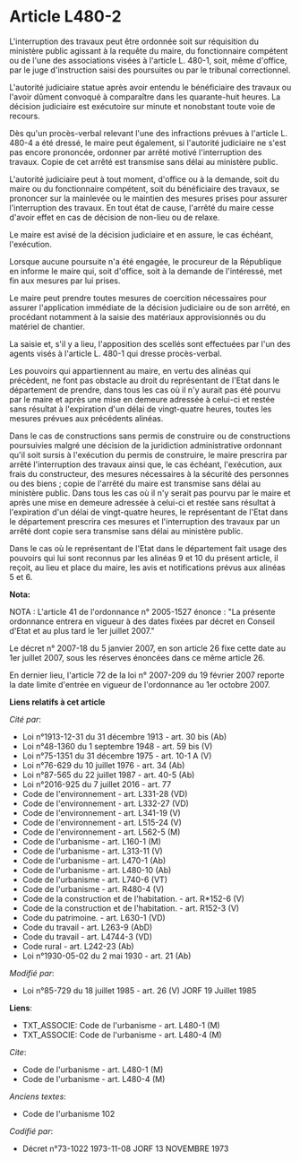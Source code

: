 # Article L480-2

L'interruption des travaux peut être ordonnée soit sur réquisition du ministère public agissant à la requête du maire, du
fonctionnaire compétent ou de l'une des associations visées à l'article L. 480-1, soit, même d'office, par le juge
d'instruction saisi des poursuites ou par le tribunal correctionnel.

L'autorité judiciaire statue après avoir entendu le bénéficiaire des travaux ou l'avoir dûment convoqué à comparaître dans
les quarante-huit heures. La décision judiciaire est exécutoire sur minute et nonobstant toute voie de recours.

Dès qu'un procès-verbal relevant l'une des infractions prévues à l'article L. 480-4 a été dressé, le maire peut également, si
l'autorité judiciaire ne s'est pas encore prononcée, ordonner par arrêté motivé l'interruption des travaux. Copie de cet
arrêté est transmise sans délai au ministère public.

L'autorité judiciaire peut à tout moment, d'office ou à la demande, soit du maire ou du fonctionnaire compétent, soit du
bénéficiaire des travaux, se prononcer sur la mainlevée ou le maintien des mesures prises pour assurer l'interruption des
travaux. En tout état de cause, l'arrêté du maire cesse d'avoir effet en cas de décision de non-lieu ou de relaxe.

Le maire est avisé de la décision judiciaire et en assure, le cas échéant, l'exécution.

Lorsque aucune poursuite n'a été engagée, le procureur de la République en informe le maire qui, soit d'office, soit à la
demande de l'intéressé, met fin aux mesures par lui prises.

Le maire peut prendre toutes mesures de coercition nécessaires pour assurer l'application immédiate de la décision judiciaire
ou de son arrêté, en procédant notamment à la saisie des matériaux approvisionnés ou du matériel de chantier.

La saisie et, s'il y a lieu, l'apposition des scellés sont effectuées par l'un des agents visés à l'article L. 480-1 qui
dresse procès-verbal.

Les pouvoirs qui appartiennent au maire, en vertu des alinéas qui précèdent, ne font pas obstacle au droit du représentant de
l'Etat dans le département de prendre, dans tous les cas où il n'y aurait pas été pourvu par le maire et après une mise en
demeure adressée à celui-ci et restée sans résultat à l'expiration d'un délai de vingt-quatre heures, toutes les mesures
prévues aux précédents alinéas.

Dans le cas de constructions sans permis de construire ou de constructions poursuivies malgré une décision de la juridiction
administrative ordonnant qu'il soit sursis à l'exécution du permis de construire, le maire prescrira par arrêté
l'interruption des travaux ainsi que, le cas échéant, l'exécution, aux frais du constructeur, des mesures nécessaires à la
sécurité des personnes ou des biens ; copie de l'arrêté du maire est transmise sans délai au ministère public. Dans tous les
cas où il n'y serait pas pourvu par le maire et après une mise en demeure adressée à celui-ci et restée sans résultat à
l'expiration d'un délai de vingt-quatre heures, le représentant de l'Etat dans le département prescrira ces mesures et
l'interruption des travaux par un arrêté dont copie sera transmise sans délai au ministère public.

Dans le cas où le représentant de l'Etat dans le département fait usage des pouvoirs qui lui sont reconnus par les alinéas 9
et 10 du présent article, il reçoit, au lieu et place du maire, les avis et notifications prévus aux alinéas 5 et 6.

**Nota:**

NOTA : L'article 41 de l'ordonnance n° 2005-1527 énonce : "La présente ordonnance entrera en vigueur à des dates fixées par
décret en Conseil d'Etat et au plus tard le 1er juillet 2007."

Le décret n° 2007-18 du 5 janvier 2007, en son article 26 fixe cette date au 1er juillet 2007, sous les réserves énoncées
dans ce même article 26.

En dernier lieu, l'article 72 de la loi n° 2007-209 du 19 février 2007 reporte la date limite d'entrée en vigueur de
l'ordonnance au 1er octobre 2007.

**Liens relatifs à cet article**

_Cité par_:

  - Loi n°1913-12-31 du 31 décembre 1913 - art. 30 bis (Ab)
  - Loi n°48-1360 du 1 septembre 1948 - art. 59 bis (V)
  - Loi n°75-1351 du 31 décembre 1975 - art. 10-1 A (V)
  - Loi n°76-629 du 10 juillet 1976 - art. 34 (Ab)
  - Loi n°87-565 du 22 juillet 1987 - art. 40-5 (Ab)
  - Loi n°2016-925 du 7 juillet 2016 - art. 77
  - Code de l'environnement - art. L331-28 (VD)
  - Code de l'environnement - art. L332-27 (VD)
  - Code de l'environnement - art. L341-19 (V)
  - Code de l'environnement - art. L515-24 (V)
  - Code de l'environnement - art. L562-5 (M)
  - Code de l'urbanisme - art. L160-1 (M)
  - Code de l'urbanisme - art. L313-11 (V)
  - Code de l'urbanisme - art. L470-1 (Ab)
  - Code de l'urbanisme - art. L480-10 (Ab)
  - Code de l'urbanisme - art. L740-6 (VT)
  - Code de l'urbanisme - art. R480-4 (V)
  - Code de la construction et de l'habitation. - art. R*152-6 (V)
  - Code de la construction et de l'habitation. - art. R152-3 (V)
  - Code du patrimoine. - art. L630-1 (VD)
  - Code du travail - art. L263-9 (AbD)
  - Code du travail - art. L4744-3 (VD)
  - Code rural - art. L242-23 (Ab)
  - Loi n°1930-05-02 du 2 mai 1930 - art. 21 (Ab)

_Modifié par_:

  - Loi n°85-729 du 18 juillet 1985 - art. 26 (V) JORF 19 Juillet 1985

**Liens**:

  - TXT_ASSOCIE: Code de l'urbanisme - art. L480-1 (M)
  - TXT_ASSOCIE: Code de l'urbanisme - art. L480-4 (M)

_Cite_:

  - Code de l'urbanisme - art. L480-1 (M)
  - Code de l'urbanisme - art. L480-4 (M)

_Anciens textes_:

  - Code de l'urbanisme 102

_Codifié par_:

  - Décret n°73-1022 1973-11-08 JORF 13 NOVEMBRE 1973
